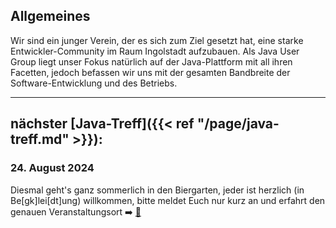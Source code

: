## Allgemeines

Wir sind ein junger Verein, der es sich zum Ziel gesetzt hat, eine starke Entwickler-Community im Raum Ingolstadt aufzubauen.
Als Java User Group liegt unser Fokus natürlich auf der Java-Plattform mit all ihren Facetten, jedoch befassen wir uns mit der gesamten Bandbreite der Software-Entwicklung und des Betriebs.

---

## nächster [Java-Treff]({{< ref "/page/java-treff.md" >}}):
### 24. August 2024

Diesmal geht's ganz sommerlich in den Biergarten, jeder ist herzlich (in Be[gk]lei[dt]ung) willkommen, bitte meldet Euch nur kurz an und erfahrt den genauen Veranstaltungsort ➡️ [📧](mailto:florian.heubeck@jug-in.bayern)
